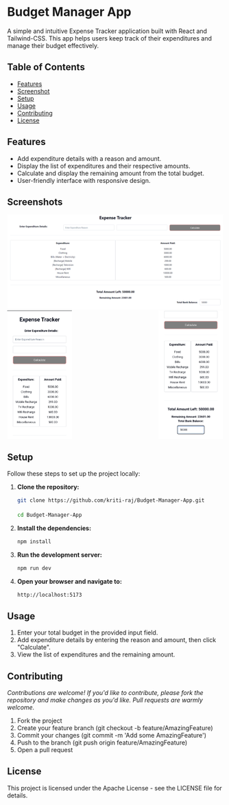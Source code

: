 # Budget Manager App

A simple and intuitive Expense Tracker application built with React and Tailwind-CSS. This app helps users keep track of their expenditures and manage their budget effectively.

## Table of Contents

- [Features](#features)
- [Screenshot](#screenshot)
- [Setup](#setup)
- [Usage](#usage)
- [Contributing](#contributing)
- [License](#license)

## Features

- Add expenditure details with a reason and amount.
- Display the list of expenditures and their respective amounts.
- Calculate and display the remaining amount from the total budget.
- User-friendly interface with responsive design.

## Screenshots

<img src="./public/image.png" alt="Screenshot of the user interface." style="max-width: 100%; height: auto;">
<div style="display: flex; justify-content: space-between;">
  <img src="./public/imageMobile1.png" alt="Screenshot of the user interface for mobiles." style="width: 30%; height: 20%;">
  <img src="./public/imageMobile2.png" alt="Screenshot of the user interface for mobiles." style="width: 30%; height: 20%;">
</div>

## Setup

Follow these steps to set up the project locally:

1. **Clone the repository:**

   ```bash
   git clone https://github.com/kriti-raj/Budget-Manager-App.git

   cd Budget-Manager-App

   ```

2. **Install the dependencies:**

   ```bash
   npm install

   ```

3. **Run the development server:**

   ```bash
   npm run dev

   ```

4. **Open your browser and navigate to:**
   ```bash
   http://localhost:5173
   ```

## Usage

1. Enter your total budget in the provided input field.
2. Add expenditure details by entering the reason and amount, then click "Calculate".
3. View the list of expenditures and the remaining amount.

## Contributing

_Contributions are welcome! If you'd like to contribute, please fork the repository and make changes as you'd like. Pull requests are warmly welcome._

1. Fork the project
2. Create your feature branch (git checkout -b feature/AmazingFeature)
3. Commit your changes (git commit -m 'Add some AmazingFeature')
4. Push to the branch (git push origin feature/AmazingFeature)
5. Open a pull request

## License

This project is licensed under the Apache License - see the LICENSE file for details.
